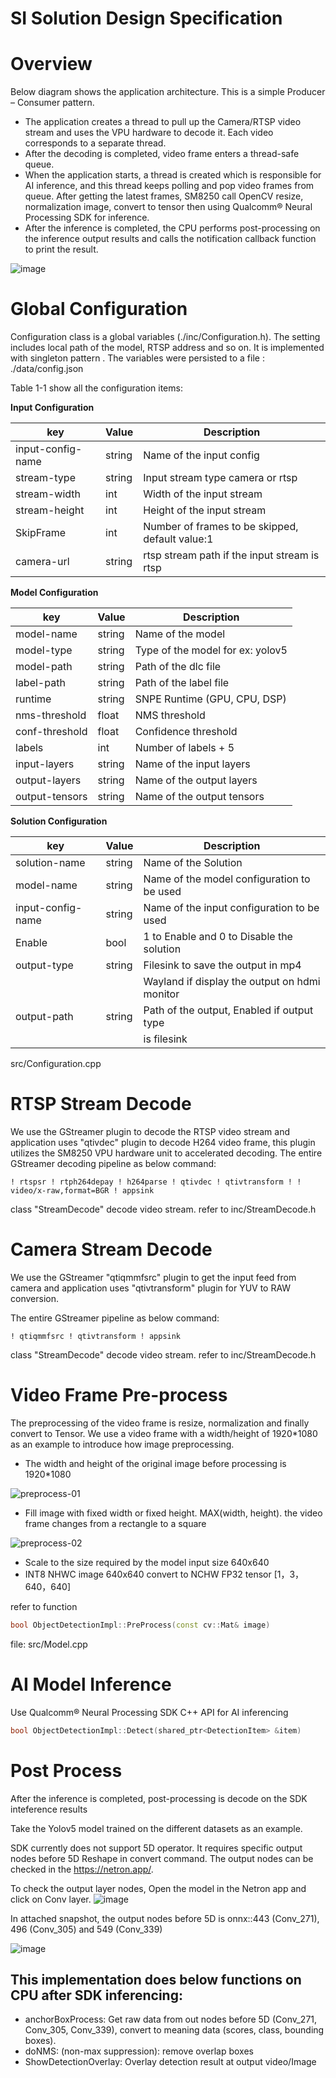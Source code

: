 # SI Solution Design Specification

#  Overview
Below diagram shows the application architecture. This is a simple Producer – Consumer pattern. 
- The application creates a thread to pull up the Camera/RTSP video stream and uses the VPU hardware to decode it. Each video corresponds to a separate thread.
- After the decoding is completed, video frame enters a thread-safe queue.
- When the application starts, a thread is created which is responsible for AI inference, and this thread keeps polling and pop video frames from queue. After getting the latest frames, SM8250 call OpenCV resize, normalization image, convert to tensor then using Qualcomm® Neural Processing SDK for inference.
- After the inference is completed, the CPU performs post-processing on the inference output results and calls the notification callback function to print the result.

![image](https://github.qualcomm.com/storage/user/12959/files/84c49951-34f2-447b-9844-4cc26c85e0f6)

#  Global Configuration

Configuration class is a global variables (./inc/Configuration.h). The setting includes local path of the model, RTSP address and so on. It is implemented with  singleton pattern . The variables were persisted to a file : ./data/config.json

Table 1-1 show all the configuration items:

**Input Configuration**

| key                      | Value  | Description                                    |
| ------------------------ | -----  | ---------------------------------------------- |
| input-config-name        | string | Name of the input config                       |
| stream-type              | string | Input stream type camera or rtsp               |
| stream-width             | int    | Width of the input stream                      |
| stream-height            | int    | Height of the input stream                     |
| SkipFrame                | int    | Number of frames to be skipped, default value:1|
| camera-url               | string | rtsp stream path if the input stream is rtsp   |

**Model Configuration**

| key                      | Value  | Description                                    |
| ------------------------ | -----  | ---------------------------------------------- |
| model-name               | string | Name of the model                              |
| model-type               | string | Type of the model for ex: yolov5               |
| model-path               | string | Path of the dlc file                           |
| label-path               | string | Path of the label file                         |
| runtime                  | string | SNPE Runtime (GPU, CPU, DSP)                   |
| nms-threshold            | float  | NMS threshold                                  |
| conf-threshold           | float  | Confidence threshold                           |
| labels                   | int    | Number of labels + 5                           |
| input-layers             | string | Name of the input layers                       |
| output-layers            | string | Name of the output layers                      |
| output-tensors           | string | Name of the output tensors                     |


**Solution Configuration**


| key                      | Value  | Description                                    |
| ------------------------ | -----  | ---------------------------------------------- |
| solution-name            | string | Name of the Solution                           |
| model-name               | string | Name of the model configuration to be used     |
| input-config-name        | string | Name of the input configuration to be used     |
| Enable                   | bool   | 1 to Enable and 0 to Disable the solution      |
| output-type              | string | Filesink to save the output in mp4             |
|                          |        | Wayland if display the output on hdmi monitor  |
| output-path              | string | Path of the output, Enabled if output type     |
|                          |        | is filesink                                    |

src/Configuration.cpp

#  RTSP Stream Decode
We use the GStreamer plugin to decode the RTSP video stream and application uses "qtivdec" plugin to decode H264 video frame, this plugin utilizes the SM8250 VPU hardware unit to accelerated decoding. 
The entire GStreamer decoding pipeline as below command:

```console
! rtspsr ! rtph264depay ! h264parse ! qtivdec ! qtivtransform ! ! video/x-raw,format=BGR ! appsink
```

class "StreamDecode"  decode video stream. refer to inc/StreamDecode.h

#  Camera Stream Decode
We use the GStreamer "qtiqmmfsrc" plugin to get the input feed from camera and application uses "qtivtransform" plugin for YUV to RAW conversion.

The entire GStreamer pipeline as below command:

```console
! qtiqmmfsrc ! qtivtransform ! appsink
```

class "StreamDecode"  decode video stream. refer to inc/StreamDecode.h

# Video Frame Pre-process
The preprocessing of the video frame is resize, normalization and finally convert to Tensor.
We use a video frame with a width/height of 1920*1080 as an example to introduce  how image preprocessing.

- The width and height of the original image before processing is 1920*1080
 
![preprocess-01](https://github.qualcomm.com/storage/user/27150/files/96742ec2-ccbe-4df7-8cd1-81fc35d0d9f8)

- Fill image with fixed width or fixed height. MAX(width, height). the video frame changes from a rectangle to a square

![preprocess-02](https://github.qualcomm.com/storage/user/27150/files/3a104b4e-0657-49fa-9a6d-545eb9cb32cc)

 - Scale to the size required by the model input size 640x640
 - INT8  NHWC image 640x640 convert to NCHW FP32 tensor [1，3，640，640] 

 refer to function
 ```C++
bool ObjectDetectionImpl::PreProcess(const cv::Mat& image)
```
  file: src/Model.cpp

#  AI Model Inference

Use Qualcomm® Neural Processing SDK C++ API for AI inferencing

```C++
bool ObjectDetectionImpl::Detect(shared_ptr<DetectionItem> &item)

```

# Post Process
After the inference is completed, post-processing is decode on the SDK inteference results

Take the Yolov5 model trained on the different datasets as an example.

SDK currently does not support 5D operator. It requires specific output nodes before 5D Reshape in convert command. The output nodes can be checked in the https://netron.app/.

To check the output layer nodes, Open the model in the Netron app and click on Conv layer.
![image](https://github.qualcomm.com/storage/user/12959/files/2aa3e4af-6518-43df-a59b-c29130644554)

In attached snapshot, the output nodes before 5D is onnx::443 (Conv_271), 496 (Conv_305) and 549 (Conv_339)

![image](https://github.qualcomm.com/storage/user/12959/files/e8f4be0d-06c5-4f16-ac58-83e9795315a0)

## This implementation does below functions on CPU after SDK inferencing:
* anchorBoxProcess: 
Get raw data from out nodes before 5D (Conv_271, Conv_305, Conv_339), convert to meaning data (scores, class, bounding boxes).
* doNMS: (non-max suppression): remove overlap boxes
* ShowDetectionOverlay: Overlay detection result at output video/Image
